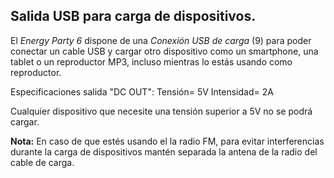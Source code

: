 ## Salida USB para carga de dispositivos.

El *Energy Party 6* dispone de una *Conexión USB de carga* (9) para poder conectar un cable USB y cargar otro dispositivo como un smartphone, una tablet o un reproductor MP3, incluso mientras lo estás usando como reproductor.

Especificaciones salida "DC OUT": 
Tensión= 5V 
Intensidad= 2A

Cualquier dispositivo que necesite una tensión superior a 5V no se podrá cargar.

**Nota:** En caso de que estés usando el la radio FM, para evitar interferencias durante la carga de dispositivos mantén separada la antena de la radio del cable de carga.
